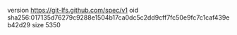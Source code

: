 version https://git-lfs.github.com/spec/v1
oid sha256:017135d76279c9288e1504b17ca0dc5c2dd9cff7fc50e9fc7c1caf439eb42d29
size 5350
